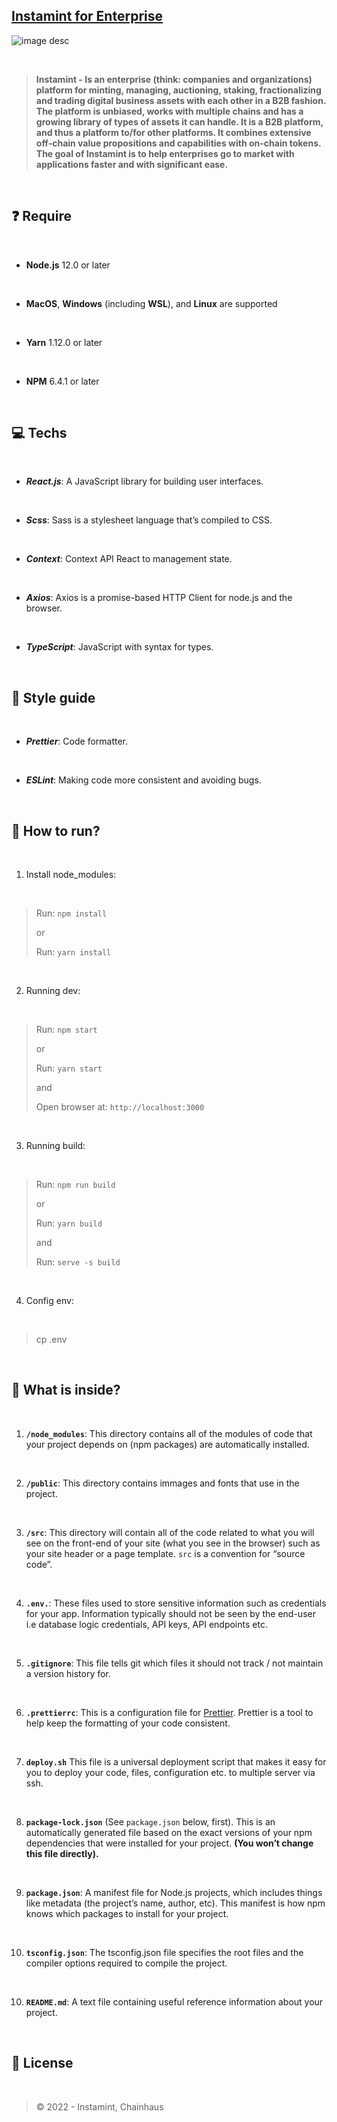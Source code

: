##  [Instamint for Enterprise](http://console.instamint.com)  

![image desc](./public//media//logos/logo-instamint.png)


​
>**Instamint  -  Is an enterprise (think: companies and organizations) platform for minting, managing, auctioning, staking, fractionalizing and trading digital business assets with each other in a B2B fashion. The platform is unbiased, works with multiple chains and has a growing library of types of assets it can handle. It is a B2B platform, and thus a platform to/for other platforms. It combines extensive off-chain value propositions and capabilities with on-chain tokens. The goal of Instamint is to help enterprises go to market with applications faster and with significant ease.**

​

## ❓ Require

​
-  **Node.js**  12.0  or  later

​

-  **MacOS**,  **Windows**  (including  **WSL**),  and  **Linux**  are  supported

​

-  **Yarn**  1.12.0 or later

​

- **NPM**  6.4.1 or later

​

##  💻 Techs

​

- **_React.js_**: A JavaScript library for building user interfaces.

​

- **_Scss_**: Sass is a stylesheet language that’s compiled to CSS.

​

- **_Context_**: Context API React to management state.

​

- **_Axios_**: Axios is a promise-based HTTP Client for node.js and the browser.

​

- **_TypeScript_**: JavaScript with syntax for types.

​


##  🎨  Style  guide

​

- **_Prettier_**: Code formatter.

​

- **_ESLint_**: Making code more consistent and avoiding bugs.

​
##  🚀  How  to  run?

​

1.  Install  node_modules:

​
> Run: `npm install`
> 
> or
>
> Run: `yarn install`
>

​

2.  Running  dev:

​
> Run: `npm start`
> 
> or
>
> Run: `yarn start`
>
> and
> 
> Open browser at: `http://localhost:3000`

​

3.  Running  build:

​
> Run: `npm run build`
> 
> or
>
> Run: `yarn build`
>
> and
>
> Run: `serve -s build`

​

4.  Config  env:

​
> cp .env

​

##  🧐 What  is  inside?

​

1.  **`/node_modules`**:  This  directory  contains  all  of  the  modules  of  code  that  your  project  depends  on  (npm  packages)  are  automatically  installed.

​

2.  **`/public`**:  This  directory  contains  immages  and  fonts  that  use  in  the  project.

​

3.  **`/src`**:  This  directory  will  contain  all  of  the  code  related  to  what  you  will  see  on  the  front-end  of  your  site  (what  you  see  in  the  browser)  such  as  your  site  header  or  a  page  template.  `src`  is  a  convention  for  “source  code”.

​

4.  **`.env.`**:  These  files  used  to  store  sensitive  information  such  as  credentials  for  your  app.  Information  typically  should  not  be  seen  by  the  end-user  i.e  database  logic  credentials,  API  keys,  API  endpoints  etc.

​

5.  **`.gitignore`**:  This  file  tells  git  which  files  it  should  not  track  /  not  maintain  a  version  history  for.

​

6.  **`.prettierrc`**:  This  is  a  configuration  file  for  [Prettier](https://prettier.io/).  Prettier  is  a  tool  to  help  keep  the  formatting  of  your  code  consistent.

​

7.  **`deploy.sh`**  This  file  is  a  universal  deployment  script  that  makes  it  easy  for  you  to  deploy  your  code,  files,  configuration  etc.  to  multiple  server  via  ssh.

​

8.  **`package-lock.json`**  (See  `package.json`  below,  first).  This  is  an  automatically  generated  file  based  on  the  exact  versions  of  your  npm  dependencies  that  were  installed  for  your  project.  **(You  won’t  change  this  file  directly).**

​

9.  **`package.json`**:  A  manifest  file  for  Node.js  projects,  which  includes  things  like  metadata  (the  project’s  name,  author,  etc).  This  manifest  is  how  npm  knows  which  packages  to  install  for  your  project.

​

10.  **`tsconfig.json`**: The tsconfig.json file specifies the root files and the compiler options required to compile the project.

​

10.  **`README.md`**:  A  text  file  containing  useful  reference  information  about  your  project.

​

## 📃 License

​

>© 2022 - Instamint, Chainhaus